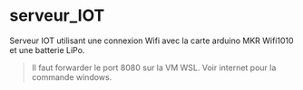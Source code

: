 # serveur_IOT
Serveur IOT utilisant une connexion Wifi avec la carte arduino MKR Wifi1010 et une batterie LiPo.

>Il faut forwarder le port 8080 sur la VM WSL. Voir internet pour la commande windows.
